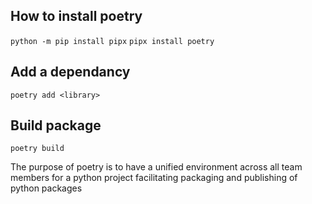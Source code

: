 ## How to install poetry ##
`python -m pip install pipx`
`pipx install poetry`

## Add a dependancy ##
`poetry add <library>`

## Build package ##
`poetry build`

The purpose of poetry is to have a unified environment across all team members
for a python project facilitating packaging and publishing of python packages

